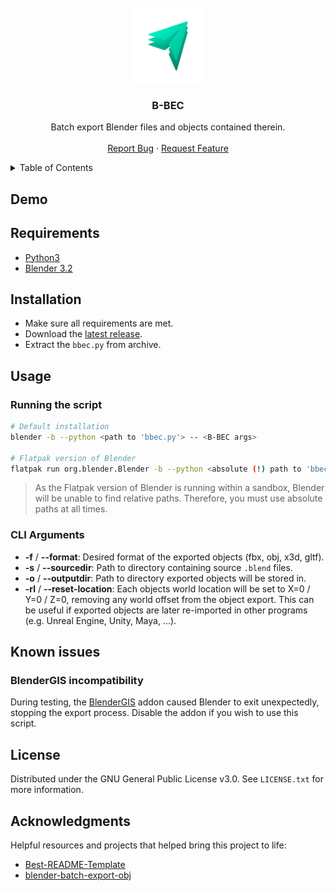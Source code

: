 <div id="top"></div>

<br />
<div align="center">
  <img src="images/logo.png" alt="Logo" width="120" height="120">
  <h3 align="center">B-BEC</h3>

  <p align="center">
    Batch export Blender files and objects contained therein.
    <br />
    <br />
    <a href="/issues/new?template=bug_report.md">Report Bug</a>
    ·
    <a href="/issues/new?template=feature_request.md">Request Feature</a>
  </p>
</div>



<details>
  <summary>Table of Contents</summary>
  <ol>
	<li><a href="#demo">Demo</a></li>
    <li><a href="#requirements">Requirements</a></li>
    <li><a href="#installation">Installation</a></li>
    <li><a href="#usage">Usage</a></li>
    <li><a href="#installation">Known issues</a></li>
    <li><a href="#license">License</a></li>
    <li><a href="#acknowledgments">Acknowledgments</a></li>
  </ol>
</details>

## Demo

<WIP>


## Requirements

* [Python3](https://www.python.org/downloads/)
* [Blender 3.2](https://www.blender.org/download/)


## Installation

* Make sure all requirements are met.
* Download the [latest release](https://github.com/Vortexdata/blender-batch-export-cli/releases/latest).
* Extract the `bbec.py` from archive.

## Usage

### Running the script

```bash
# Default installation
blender -b --python <path to 'bbec.py'> -- <B-BEC args>

# Flatpak version of Blender
flatpak run org.blender.Blender -b --python <absolute (!) path to 'bbec.py'> -- <B-BEC args (paths must be absolute!)>
```

> As the Flatpak version of Blender is running within a sandbox, Blender will be unable to find relative paths. Therefore, you must use absolute paths at all times.


### CLI Arguments

* **-f** / **--format**: Desired format of the exported objects (fbx, obj, x3d, gltf).
* **-s** / **--sourcedir**: Path to directory containing source `.blend` files.
* **-o** / **--outputdir**: Path to directory exported objects will be stored in.
* **-rl** / **--reset-location**: Each objects world location will be set to X=0 / Y=0 / Z=0, removing any world offset from the object export. This can be useful if exported objects are later re-imported in other programs (e.g. Unreal Engine, Unity, Maya, ...).

## Known issues

### BlenderGIS incompatibility

During testing, the [BlenderGIS](https://github.com/domlysz/BlenderGIS) addon caused Blender to exit unexpectedly, stopping the export process. Disable the addon if you wish to use this script.


## License

Distributed under the GNU General Public License v3.0. See `LICENSE.txt` for more information.


## Acknowledgments

Helpful resources and projects that helped bring this project to life:

* [Best-README-Template](https://github.com/othneildrew/Best-README-Template)
* [blender-batch-export-obj](https://github.com/mcvnh/blender-batch-export-obj)

